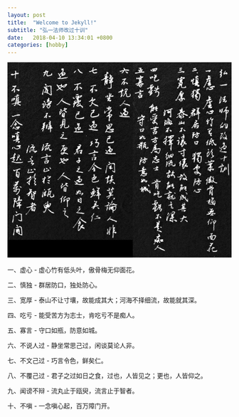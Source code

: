 ```yaml
---
layout: post
title:  "Welcome to Jekyll!"
subtitle: "弘一法师改过十训"
date:   2018-04-10 13:34:01 +0800
categories: [hobby]
---
```


![](/images/hongyi.jpg)

一、虚心 - 虚心竹有低头叶，傲骨梅无仰面花。

二、慎独 - 群居防口，独处防心。

三、宽厚 - 泰山不让寸壤，故能成其大；河海不择细流，故能就其深。

四、吃亏 - 能受苦方为志士，肯吃亏不是痴人。

五、寡言 - 守口如瓶，防意如城。

六、不说人过 - 静坐常思己过，闲谈莫论人非。

七、不文己过 - 巧言令色，鲜矣仁。

八、不覆己过 - 君子之过如日之食，过也，人皆见之；更也，人皆仰之。

九、闻谤不辩 - 流丸止于瓯臾，流言止于智者。 

十、不嗔 - 一念嗔心起，百万障门开。
